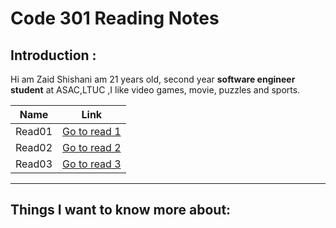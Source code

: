#  Code 301 Reading Notes
## Introduction :

Hi am Zaid Shishani am 21 years old, second year **software engineer student** at ASAC,LTUC ,I like video games, movie, puzzles and sports.


| Name  | Link |
| ------------- | ------------- |
| Read01  | [Go to read 1](https://zaidshishani.github.io/readingNotes301/Read01) |
| Read02  | [Go to read 2](https://zaidshishani.github.io/readingNotes301/Read02) |
| Read03  | [Go to read 3](https://zaidshishani.github.io/readingNotes301/Read03) |


***
## Things I want to know more about: